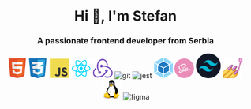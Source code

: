 <h1 align="center">Hi 👋, I'm Stefan</h1>
<h3 align="center">A passionate frontend developer from Serbia</h3>

<p align="center">
<span> <img src="./img/html.png" alt="html5" height="40"/> </span>
<span> <img src="./img/css.png" alt="css3" height="40"/> </span>
<span> <img src="https://raw.githubusercontent.com/devicons/devicon/master/icons/javascript/javascript-original.svg" alt="javascript" width="40" height="40"/> </span>
<span> <img src="./img/react.png" alt="react" width="40" height="40"/> </span>
<span> <img src="https://raw.githubusercontent.com/devicons/devicon/master/icons/redux/redux-original.svg" alt="redux" width="40" height="40"/> </span>
<span> <img src="https://www.vectorlogo.zone/logos/git-scm/git-scm-icon.svg" alt="git" width="40" height="40"/> </span>
<span> <img src="https://www.vectorlogo.zone/logos/jestjsio/jestjsio-icon.svg" alt="jest" width="40" height="40"/> </span>
<span> <img src="./img/webpack.png" alt="webpack" width="38"/> </span>
<span> <img src="./img/sass.png" alt="sass" height="40"/> </span>
<span> <img src="./img/tailwind.png" alt="tailwind" height="50"/> </span>
<span> <img src="./img/styled-components.png" alt="styled-components" width="40" height="40"/> </span>
<span> <img src="https://raw.githubusercontent.com/devicons/devicon/master/icons/linux/linux-original.svg" alt="linux" width="40" height="40"/> </span>
<span> <img src="https://www.vectorlogo.zone/logos/figma/figma-icon.svg" alt="figma" width="40" height="40"/> </span>
 </p>
